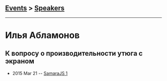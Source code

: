 ## [Events](../README.md) > [Speakers](../speakers.md)
---

# Илья Абламонов

## К вопросу о производительности утюга с экраном
- 2015 Mar 21 -- [SamaraJS 1](https://www.youtube.com/watch?v=W9tSqfqA2zU)    
